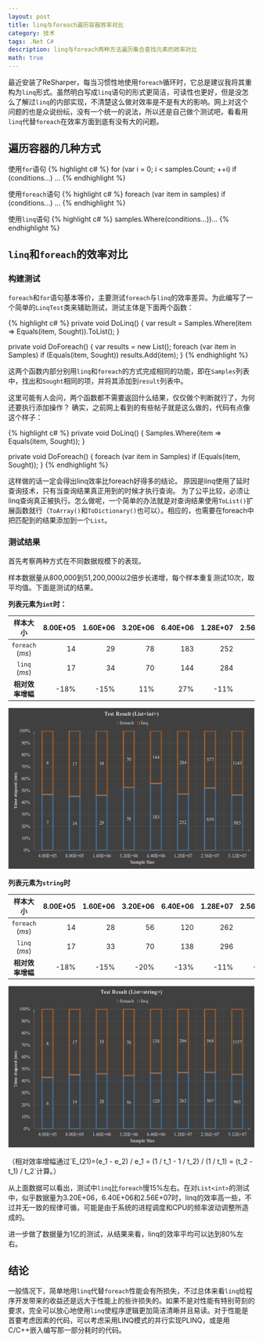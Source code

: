 ```yaml
---
layout: post
title: linq与foreach遍历容器效率对比
category: 技术
tags: .Net C#
description: linq与foreach两种方法遍历集合查找元素的效率对比
math: true
---
```


最近安装了ReSharper，每当习惯性地使用`foreach`循环时，它总是建议我将其重构为`linq`形式。虽然明白写成`linq`语句的形式更简洁，可读性也更好，但是没怎么了解过`linq`的内部实现，不清楚这么做对效率是不是有大的影响。网上对这个问题的也是众说纷纭，没有一个统一的说法，所以还是自己做个测试吧，看看用`linq`代替`foreach`在效率方面到底有没有大的问题。

## 遍历容器的几种方式

使用`for`语句
{% highlight c# %}
for (var i = 0; i < samples.Count; ++i)
    if (conditions...)
        ...
{% endhighlight %}

使用`foreach`语句
{% highlight c# %}
foreach (var item in samples)
    if (conditions...)
        ...
{% endhighlight %}

使用`linq`语句
{% highlight c# %}
samples.Where(conditions...))...
{% endhighlight %}

## `linq`和`foreach`的效率对比

### 构建测试
`foreach`和`for`语句基本等价，主要测试`foreach`与`linq`的效率差异。为此编写了一个简单的`LinqTest`类来辅助测试，测试主体是下面两个函数：

{% highlight c# %}
private void DoLinq()
{
    var result = Samples.Where(item => Equals(item, Sought)).ToList();
}

private void DoForeach()
{
    var results = new List<object>();
    foreach (var item in Samples)
        if (Equals(item, Sought))
            results.Add(item);
}
{% endhighlight %}

这两个函数内部分别用`linq`和`foreach`的方式完成相同的功能，即在`Samples`列表中，找出和`Sought`相同的项，并将其添加到`result`列表中。

这里可能有人会问，两个函数都不需要返回什么结果，仅仅做个判断就行了，为何还要执行添加操作？
确实，之前网上看到的有些帖子就是这么做的，代码有点像这个样子：

{% highlight c# %}
private void DoLinq()
{
    Samples.Where(item => Equals(item, Sought));
}

private void DoForeach()
{
    foreach (var item in Samples)
        if (Equals(item, Sought));
}
{% endhighlight %}

这样做的话一定会得出linq效率比foreach好得多的结论。
原因是linq使用了延时查询技术，只有当查询结果真正用到的时候才执行查询。
为了公平比较，必须让linq查询真正被执行。怎么做呢，一个简单的办法就是对查询结果使用`ToList()`扩展函数就行（`ToArray()`和`ToDictionary()`也可以）。相应的，也需要在foreach中把匹配到的结果添加到一个`List`。 

### 测试结果
首先考察两种方式在不同数据规模下的表现。

样本数据量从800,000到51,200,000以2倍步长递增，每个样本重复测试10次，取平均值。下面是测试的结果。

**列表元素为`int`时：**

|样本大小|8.00E+05|1.60E+06|3.20E+06|6.40E+06|1.28E+07|2.56E+07|5.12E+07|
|:------:|-------:|-------:|-------:|-------:|-------:|-------:|-------:|
|`foreach` (*ms*) |14  |29  |78  |183 |252 |630 |985 |
|`linq` (*ms*)    |17  |34  |70  |144 |284 |577 |1145|
|**相对效率增幅** |-18%|-15%|11% |27% |-11%|9%  |-14%|

![Geometric pattern with fading gradient](/res/img/linq_test_result_int.jpg)

**列表元素为`string`时**

|样本大小|8.00E+05|1.60E+06|3.20E+06|6.40E+06|1.28E+07|2.56E+07|5.12E+07|
|:------:|-------:|-------:|-------:|-------:|-------:|-------:|-------:|
|`foreach` (*ms*) |14  |28  |56  |120 |262 |507 |965 |
|`linq` (*ms*)    |17  |33  |70  |138 |296 |568 |1157|
|**相对效率增幅** |-18%|-15%|-20%|-13%|-11%|-11%|-17%|

![Geometric pattern with fading gradient](/res/img/linq_test_result_string.jpg)

<p>
（相对效率增幅通过`E_(21)=(e_1 - e_2) / e_1 = (1 / t_1 - 1 / t_2) / (1 / t_1) = (t_2 - t_1) / t_2`计算。）
</p>

从上面数据可以看出，测试中`linq`比`foreach`慢15%左右。在对`List<int>`的测试中，似乎数据量为3.20E+06，6.40E+06和2.56E+07时，linq的效率高一些，不过并无一致的规律可循，可能是由于系统的进程调度和CPU的频率波动调整所造成的。

进一步做了数据量为1亿的测试，从结果来看，linq的效率平均可以达到80%左右。

## 结论

一般情况下，简单地用`linq`代替`foreach`性能会有所损失，不过总体来看`linq`给程序开发带来的收益还是远大于性能上的些许损失的。如果不是对性能有特别苛刻的要求，完全可以放心地使用`linq`使程序逻辑更加简洁清晰并且易读。对于性能是首要考虑因素的代码，可以考虑采用LINQ模式的并行实现PLINQ，或是用C/C++嵌入编写那一部分耗时的代码。
